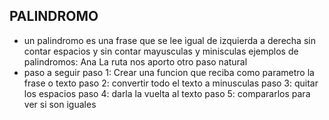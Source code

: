 ## PALINDROMO

 - un palindromo es una frase que se lee igual de izquierda a derecha sin contar espacios y sin contar mayusculas y minisculas
    ejemplos de palindromos:
        Ana
        La ruta nos aporto otro paso natural
 - paso a seguir
        paso 1: Crear una funcion que reciba como parametro la frase o texto 
        paso 2: convertir todo el texto a minusculas 
        paso 3: quitar los espacios 
        paso 4: darla la vuelta al texto 
        paso 5: compararlos para ver si son iguales 